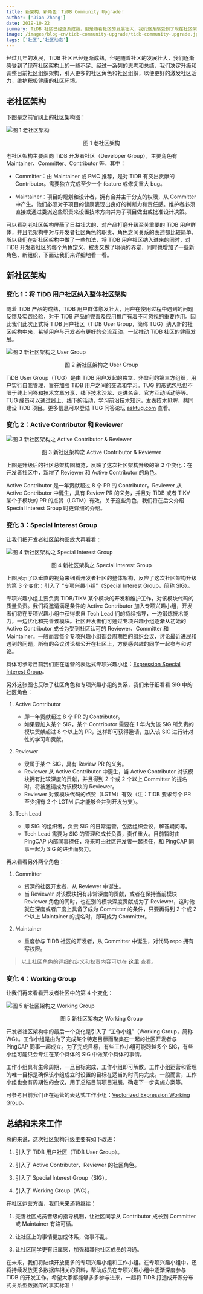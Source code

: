 ```yaml
---
title: 新架构、新角色：TiDB Community Upgrade！
author: ['Jian Zhang']
date: 2019-10-22
summary: TiDB 社区已经逐渐成熟，但是随着社区的发展壮大，我们逐渐感受到了现在社区架构上的一些不足。经过一系列的思考和总结，我们决定升级和调整目前社区组织架构，引入更多的社区角色和社区组织，以便更好的激发社区活力，维护积极健康的社区环境。
image: /images/blog-cn/tidb-community-upgrade/tidb-community-upgrade.jpg
tags: ['社区','社区动态']
---
```


经过几年的发展，TiDB 社区已经逐渐成熟，但是随着社区的发展壮大，我们逐渐感受到了现在社区架构上的一些不足。经过一系列的思考和总结，我们决定升级和调整目前社区组织架构，引入更多的社区角色和社区组织，以便更好的激发社区活力，维护积极健康的社区环境。

## 老社区架构

下图是之前官网上的社区架构图：

![图 1 老社区架构](media/tidb-community-upgrade/1.png)

<center>图 1 老社区架构</center>

老社区架构主要面向 TiDB 开发者社区（Developer Group），主要角色有 Maintainer、Committer、Contributor 等，其中：

* Committer：由 Maintainer 或 PMC 推荐，是对 TiDB 有突出贡献的 Contributor。需要独立完成至少一个 feature 或修复重大 bug。

* Maintainer：项目的规划和设计者，拥有合并主干分支的权限，从 Committer 中产生。他们必须对子项目的健康表现出良好的判断力和责任感。维护者必须直接或通过委派这些职责来设置技术方向并为子项目做出或批准设计决策。

可以看到老社区架构屏蔽了日益壮大的、对产品打磨升级至关重要的 TiDB 用户群体，并且老架构中对与开发者社区角色的职责、角色之间关系的表述都比较简单，所以我们在新社区架构中做了一些加法，将 TiDB 用户社区纳入进来的同时，对 TiDB 开发者社区的每个角色定义、权责又做了明确的界定，同时也增加了一些新角色、新组织，下面让我们来详细地看一看。

## 新社区架构

### 变化 1：将 TiDB 用户社区纳入整体社区架构

随着 TiDB 产品的成熟，TiDB 用户群体愈发壮大，用户在使用过程中遇到的问题反馈及实践经验，对于 TiDB 产品的完善及应用推广有着不可忽视的重要作用。因此我们此次正式将 TiDB 用户社区（TiDB User Group，简称 TUG）纳入新的社区架构中来，希望用户与开发者有更好的交流互动，一起推动 TiDB 社区的健康发展。

![图 2 新社区架构之 User Group](media/tidb-community-upgrade/2.png)

<center>图 2 新社区架构之 User Group</center>

TiDB User Group（TUG）是由 TiDB 用户发起的独立、非盈利的第三方组织，用户实行自我管理，旨在加强 TiDB 用户之间的交流和学习。TUG 的形式包括但不限于线上问答和技术文章分享、线下技术沙龙、走进名企、官方互动活动等等。TUG 成员可以通过线上、线下的活动，学习前沿技术知识，发表技术见解，共同建设 TiDB 项目。更多信息可以登陆 TUG 问答论坛 [asktug.com](https://asktug.com) 查看。

### 变化 2：Active Contributor 和 Reviewer

![图 3 新社区架构之 Active Contributor & Reviewer](media/tidb-community-upgrade/3.png)

<center>图 3 新社区架构之 Active Contributor & Reviewer</center>

上图是升级后的社区总架构图概览，反映了这次社区架构升级的第 2 个变化：在开发者社区中，新增了 Reviewer 和 Active Contributor 的角色。

Active Contributor 是一年贡献超过 8 个 PR 的 Contributor。Reviewer 从 Active Contributor 中诞生，具有 Review PR 的义务，并且对 TiDB 或者 TiKV 某个子模块的 PR 的点赞（LGTM）有效。关于这些角色，我们将在后文介绍 Special Interest Group 时更详细的介绍。

### 变化 3：Special Interest Group

让我们把开发者社区架构图放大再看看：

![图 4 新社区架构之 Special Interest Group](media/tidb-community-upgrade/4.png)

<center>图 4 新社区架构之 Special Interest Group</center>

上图展示了以垂直的视角来细看开发者社区的整体架构，反应了这次社区架构升级的第 3 个变化：引入了 “专项兴趣小组”（Special Interest Group，简称 SIG）。

专项兴趣小组主要负责 TiDB/TiKV 某个模块的开发和维护工作，对该模块代码的质量负责。我们将邀请满足条件的 Active Contributor 加入专项兴趣小组，开发者们将在专项兴趣小组中获得来自 Tech Lead 们的持续指导，一边锻炼技术能力，一边优化和完善该模块。社区开发者们可通过专项兴趣小组逐渐从初始的 Active Contributor 成长为受到社区认可的 Reviewer、Committer 和 Maintainer。一般而言每个专项兴趣小组都会周期性的组织会议，讨论最近进展和遇到的问题，所有的会议讨论都公开在社区上，方便感兴趣的同学一起参与和讨论。

具体可参考目前我们正在运营的表达式专项兴趣小组：[Expression Special Interest Group](https://github.com/pingcap/community/tree/master/special-interest-groups/sig-expr)。

另外这张图也反映了社区角色和专项兴趣小组的关系，我们来仔细看看 SIG 中的社区角色：

1.  Active Contributor
    + 即一年贡献超过 8 个 PR 的 Contributor。
    + 如果要加入某个 SIG，某个 Contributor 需要在 1 年内为该 SIG 所负责的模块贡献超过 8 个以上的 PR，这样即可获得邀请，加入该 SIG 进行针对性的学习和贡献。

2.  Reviewer
    + 隶属于某个 SIG，具有 Review PR 的义务。
    + Reviewer 从 Active Contributor 中诞生，当 Active Contributor 对该模块拥有比较深度的贡献，并且得到 2 个或 2 个以上 Committer 的提名时，将被邀请成为该模块的 Reviewer。
    + Reviewer 对该模块代码的点赞（LGTM）有效（注：TiDB 要求每个 PR 至少拥有 2 个 LGTM 后才能够合并到开发分支）。

3.  Tech Lead
    + 即 SIG 的组织者，负责 SIG 的日常运营，包括组织会议，解答疑问等。
    + Tech Lead 需要为 SIG 的管理和成长负责，责任重大。目前暂时由 PingCAP 内部同事担任，将来可由社区开发者一起担任，和 PingCAP 同事一起为 SIG 的进步而努力。

再来看看另外两个角色：

1. Committer
    + 资深的社区开发者，从 Reviewer 中诞生。
    + 当 Reviewer 对该模块拥有非常深度的贡献，或者在保持当前模块 Reviewer 角色的同时，也在别的模块深度贡献成为了 Reviewer，这时他就在深度或者广度上具备了成为 Committer 的条件，只要再得到 2 个或 2 个以上 Maintainer 的提名时，即可成为 Committer。

2. Maintainer
    + 重度参与 TiDB 社区的开发者，从 Committer 中诞生，对代码 repo 拥有写权限。

>以上社区角色的详细的定义和权责内容可以在 [这里](https://pingcap.com/community-cn/developer-group/) 查看。

### 变化 4：Working Group

让我们再来看看开发者社区中的第 4 个变化：

![图 5 新社区架构之 Working Group](media/tidb-community-upgrade/5.png)

<center>图 5 新社区架构之 Working Group</center>

开发者社区架构中的最后一个变化是引入了 “工作小组”（Working Group，简称 WG）。工作小组是由为了完成某个特定目标而聚集在一起的社区开发者与 PingCAP 同事一起成立。为了完成目标，有些工作小组可能跨越多个 SIG，有些小组可能只会专注在某个具体的 SIG 中做某个具体的事情。

工作小组具有生命周期，一旦目标完成，工作小组即可解散。工作小组运营和管理的唯一目标是确保该小组成立时设置的目标在适当的时间内完成。一般而言，工作小组也会有周期性的会议，用于总结目前项目进展，确定下一步实施方案等。

可参考目前我们正在运营的表达式工作小组：[Vectorized Expression Working Group](https://github.com/pingcap/community/blob/master/working-groups/wg-vec-expr.md)。

## 总结和未来工作

总的来说，这次社区架构升级主要有如下改进：

1. 引入了 TiDB 用户社区（TiDB User Group）。

2. 引入了 Active Contributor、Reviewer 的社区角色。

3. 引入了 Special Interest Group（SIG）。

4. 引入了 Working Group（WG）。

在社区运营方面，我们未来还将继续：

1. 完善社区成员晋级的指导机制，让社区同学从 Contributor 成长到 Committer 或 Maintainer 有路可循。

2. 让社区上的事情更加成体系，做事不乱。

3. 让社区同学更有归属感，加强和其他社区成员的沟通。

在未来，我们将陆续开放更多的专项兴趣小组和工作小组。在专项兴趣小组中，还将持续发放更多数据库相关的资料，帮助成员在专项兴趣小组中逐渐深度参与 TiDB 的开发工作。希望大家都能够多多参与进来，一起将 TiDB 打造成开源分布式关系型数据库的事实标准！

